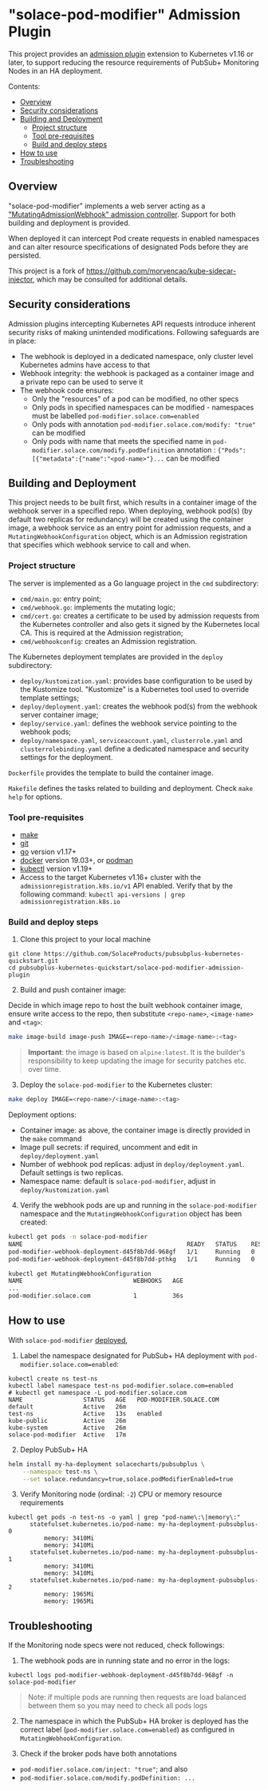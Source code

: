 # "solace-pod-modifier" Admission Plugin

This project provides an [admission plugin](https://kubernetes.io/docs/reference/access-authn-authz/extensible-admission-controllers/) extension to Kubernetes v1.16 or later, to support reducing the resource requirements of PubSub+ Monitoring Nodes in an HA deployment.

Contents:
  * [Overview](#overview)
  * [Security considerations](#security-considerations)
  * [Building and Deployment](#building-and-deployment)
    + [Project structure](#project-structure)
    + [Tool pre-requisites](#tool-pre-requisites)
    + [Build and deploy steps](#build-and-deploy-steps)
  * [How to use](#how-to-use)
  * [Troubleshooting](#troubleshooting)

## Overview

"solace-pod-modifier" implements a web server acting as a ["MutatingAdmissionWebhook" admission controller](https://kubernetes.io/docs/reference/access-authn-authz/admission-controllers/). Support for both building and deployment is provided. 

When deployed it can intercept Pod create requests in enabled namespaces and can alter resource specifications of designated Pods before they are persisted.

This project is a fork of https://github.com/morvencao/kube-sidecar-injector, which may be consulted for additional details.

## Security considerations

Admission plugins intercepting Kubernetes API requests introduce inherent security risks of making unintended modifications.
Following safeguards are in place:
- The webhook is deployed in a dedicated namespace, only cluster level Kubernetes admins have access to that
- Webhook integrity: the webhook is packaged as a container image and a private repo can be used to serve it
- The webhook code ensures:
  * Only the "resources" of a pod can be modified, no other specs
  * Only pods in specified namespaces can be modified - namespaces must be labelled `pod-modifier.solace.com=enabled`
  * Only pods with annotation `pod-modifier.solace.com/modify: "true"` can be modified
  * Only pods with name that meets the specified name in `pod-modifier.solace.com/modify.podDefinition` annotation : `{"Pods":[{"metadata":{"name":"<pod-name>"}...` can be modified

## Building and Deployment

This project needs to be built first, which results in a container image of the webhook server in a specified repo. When deploying, webhook pod(s) (by default two replicas for redundancy) will be created using the container image, a webhook service as an entry point for admission requests, and a `MutatingWebhookConfiguration` object, which is an Admission registration that specifies which webhook service to call and when.

### Project structure

The server is implemented as a Go language project in the `cmd` subdirectory:
* `cmd/main.go`: entry point;
* `cmd/webhook.go`: implements the mutating logic;
* `cmd/cert.go`: creates a certificate to be used by admission requests from the Kubernetes controller and also gets it signed by the Kubernetes local CA. This is required at the Admission registration;
* `cmd/webhookconfig`: creates an Admission registration.

The Kubernetes deployment templates are provided in the `deploy` subdirectory:
* `deploy/kustomization.yaml`: provides base configuration to be used by the Kustomize tool. "Kustomize" is a Kubernetes tool used to override template settings;
* `deploy/deployment.yaml`: creates the webhook pod(s) from the webhook server container image;
* `deploy/service.yaml`: defines the webhook service pointing to the webhook pods;
* `deploy/namespace.yaml`, `serviceaccount.yaml`, `clusterrole.yaml` and `clusterrolebinding.yaml` define a dedicated namespace and security settings for the deployment.

`Dockerfile` provides the template to build the container image.

`Makefile` defines the tasks related to building and deployment. Check `make help` for options.

### Tool pre-requisites

- [make](https://www.gnu.org/software/make/)
- [git](https://git-scm.com/downloads)
- [go](https://golang.org/dl/) version v1.17+
- [docker](https://docs.docker.com/install/) version 19.03+, or [podman](https://podman.io/getting-started/installation)
- [kubectl](https://kubernetes.io/docs/tasks/tools/install-kubectl/) version v1.19+
- Access to the target Kubernetes v1.16+ cluster with the `admissionregistration.k8s.io/v1` API enabled. Verify that by the following command: `kubectl api-versions | grep admissionregistration.k8s.io
`

### Build and deploy steps

1. Clone this project to your local machine

```
git clone https://github.com/SolaceProducts/pubsubplus-kubernetes-quickstart.git
cd pubsubplus-kubernetes-quickstart/solace-pod-modifier-admission-plugin
```

2. Build and push container image:

Decide in which image repo to host the built webhook container image, ensure write access to the repo, then substitute `<repo-name>`, `<image-name>` and `<tag>`:
```bash
make image-build image-push IMAGE=<repo-name>/<image-name>:<tag>
```

> **Important**: the image is based on `alpine:latest`. It is the builder's responsibility to keep updating the image for security patches etc. over time.

3. Deploy the `solace-pod-modifier` to the Kubernetes cluster:

```bash
make deploy IMAGE=<repo-name>/<image-name>:<tag>
```

Deployment options:
* Container image: as above, the container image is directly provided in the `make` command
* Image pull secrets: if required, uncomment and edit in `deploy/deployment.yaml`
* Number of webhook pod replicas: adjust in `deploy/deployment.yaml`. Default settings is two replicas.
* Namespace name: default is `solace-pod-modifier`, adjust in `deploy/kustomization.yaml`

4. Verify the webhook pods are up and running in the `solace-pod-modifier` namespace and the `MutatingWebhookConfiguration` object has been created:

```bash
kubectl get pods -n solace-pod-modifier
NAME                                              READY   STATUS    RESTARTS   AGE
pod-modifier-webhook-deployment-d45f8b7dd-968gf   1/1     Running   0          30s
pod-modifier-webhook-deployment-d45f8b7dd-pthkg   1/1     Running   0          30s

kubectl get MutatingWebhookConfiguration
NAME                               WEBHOOKS   AGE
...
pod-modifier.solace.com            1          36s
```

## How to use

With `solace-pod-modifier` [deployed](#build-and-deploy-steps),

1. Label the namespace designated for PubSub+ HA deployment with `pod-modifier.solace.com=enabled`:

```
kubectl create ns test-ns
kubectl label namespace test-ns pod-modifier.solace.com=enabled
# kubectl get namespace -L pod-modifier.solace.com
NAME                 STATUS   AGE   POD-MODIFIER.SOLACE.COM
default              Active   26m
test-ns              Active   13s   enabled
kube-public          Active   26m
kube-system          Active   26m
solace-pod-modifier  Active   17m
```

2. Deploy PubSub+ HA

```bash
helm install my-ha-deployment solacecharts/pubsubplus \
    --namespace test-ns \
    --set solace.redundancy=true,solace.podModifierEnabled=true
```

3. Verify Monitoring node (ordinal: `-2`) CPU or memory resource requirements

```
kubectl get pods -n test-ns -o yaml | grep "pod-name\:\|memory\:"
      statefulset.kubernetes.io/pod-name: my-ha-deployment-pubsubplus-0
          memory: 3410Mi
          memory: 3410Mi
      statefulset.kubernetes.io/pod-name: my-ha-deployment-pubsubplus-1
          memory: 3410Mi
          memory: 3410Mi
      statefulset.kubernetes.io/pod-name: my-ha-deployment-pubsubplus-2
          memory: 1965Mi
          memory: 1965Mi
```

## Troubleshooting

If the Monitoring node specs were not reduced, check followings:

1. The webhook pods are in running state and no error in the logs:
```
kubectl logs pod-modifier-webhook-deployment-d45f8b7dd-968gf -n solace-pod-modifier
```

> Note: if multiple pods are running then requests are load balanced between them so you may need to check all pods logs

2. The namespace in which the PubSub+ HA broker is deployed has the correct label (`pod-modifier.solace.com=enabled`) as configured in `MutatingWebhookConfiguration`.

3. Check if the broker pods have both annotations
* `pod-modifier.solace.com/inject: "true"`; and also
* `pod-modifier.solace.com/modify.podDefinition: ...`


